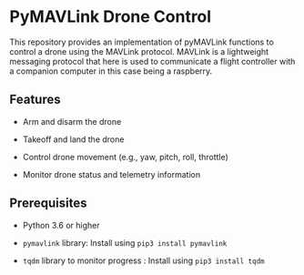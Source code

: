 # PyMAVLink Drone Control

This repository provides an implementation of pyMAVLink functions to control a drone using the MAVLink protocol. MAVLink is a lightweight messaging protocol that here is used to communicate a flight controller with a companion computer in this case being a raspberry.

  
## Features

- Arm and disarm the drone

- Takeoff and land the drone

- Control drone movement (e.g., yaw, pitch, roll, throttle)

- Monitor drone status and telemetry information


## Prerequisites

- Python 3.6 or higher

-  `pymavlink` library: Install using `pip3 install pymavlink`
- `tqdm` library to monitor progress : Install using `pip3 install tqdm`
